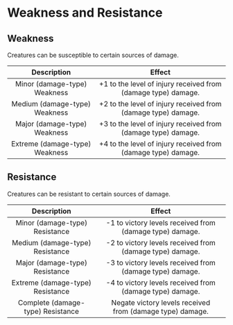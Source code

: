 # Weakness and Resistance

## Weakness

Creatures can be susceptible to certain sources of damage.

|          Description          |                            Effect                            |
| :----------------------------: | :-----------------------------------------------------------: |
|  Minor (damage-type) Weakness  | +1 to the level of injury received from (damage type) damage. |
| Medium (damage-type) Weakness | +2 to the level of injury received from (damage type) damage. |
|  Major (damage-type) Weakness  | +3 to the level of injury received from (damage type) damage. |
| Extreme (damage-type) Weakness | +4 to the level of injury received from (damage type) damage. |

## Resistance

Creatures can be resistant to certain sources of damage.

|            Description            |                           Effect                           |
| :-------------------------------: | :--------------------------------------------------------: |
|  Minor (damage-type) Resistance  |  -1 to victory levels received from (damage type) damage.  |
|  Medium (damage-type) Resistance  |  -2 to victory levels received from (damage type) damage.  |
|  Major (damage-type) Resistance  |  -3 to victory levels received from (damage type) damage.  |
| Extreme (damage-type) Resistance |  -4 to victory levels received from (damage type) damage.  |
| Complete (damage-type) Resistance | Negate victory levels received from (damage type) damage. |
